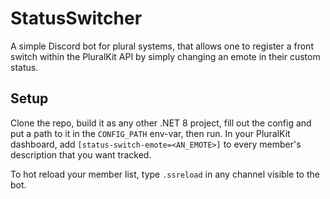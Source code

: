 # StatusSwitcher
A simple Discord bot for plural systems, that allows one to register a front switch within the PluralKit API by simply changing an emote in their custom status.

## Setup
Clone the repo, build it as any other .NET 8 project, fill out the config and put a path to it in the `CONFIG_PATH` env-var, then run.
In your PluralKit dashboard, add `[status-switch-emote=<AN_EMOTE>]` to every member's description that you want tracked.

To hot reload your member list, type `.ssreload` in any channel visible to the bot.